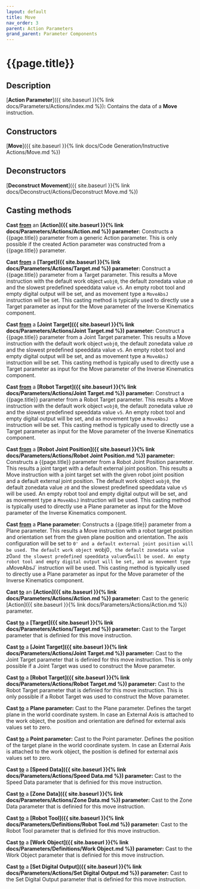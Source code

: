 ```yaml
---
layout: default
title: Move
nav_order: 3
parent: Action Parameters
grand_parent: Parameter Components
---
```


# **{{page.title}}**

## **Description**

[**Action Parameter**]({{ site.baseurl }}{% link docs/Parameters/Actions/index.md %})**:** 
Contains the data of a **Move** instruction.

## **Constructors**

[**Move**]({{ site.baseurl }}{% link docs/Code Generation/Instructive Actions/Move.md %})

## **Deconstructors**

[**Deconstruct Movement**]({{ site.baseurl }}{% link docs/Deconstruct/Actions/Deconstruct Move.md %})

## **Casting methods**

**Cast <u>from</u>** an **[Action]({{ site.baseurl }}{% link docs/Parameters/Actions/Action.md %}) parameter:** Constructs a {{page.title}} parameter from a generic Action parameter. This is only possible if the created Action parameter was constructed from a {{page.title}} parameter.

**Cast <u>from</u>** a **[Target]({{ site.baseurl }}{% link docs/Parameters/Actions/Target.md %}) parameter:** Construct a {{page.title}} parameter from a Target parameter. This results a Move instruction with the default work object `wobj0`, the default zonedata value `z0` and the slowest predefined speeddata value `v5`. An empty robot tool and empty digital output will be set, and as movement type a `MoveAbsJ` instruction will be set. This casting method is typically used to directly use a Target parameter as input for the Move parameter of the Inverse Kinematics component. 

**Cast <u>from</u>** a **[Joint Target]({{ site.baseurl }}{% link docs/Parameters/Actions/Joint Target.md %}) parameter:** Construct a {{page.title}} parameter from a Joint Target parameter. This results a Move instruction with the default work object `wobj0`, the default zonedata value `z0` and the slowest predefined speeddata value `v5`. An empty robot tool and empty digital output will be set, and as movement type a `MoveAbsJ` instruction will be set. This casting method is typically used to directly use a Target parameter as input for the Move parameter of the Inverse Kinematics component. 

**Cast <u>from</u>** a **[Robot Target]({{ site.baseurl }}{% link docs/Parameters/Actions/Joint Target.md %}) parameter:** Construct a {{page.title}} parameter from a Robot Target parameter. This results a Move instruction with the default work object `wobj0`, the default zonedata value `z0` and the slowest predefined speeddata value `v5`. An empty robot tool and empty digital output will be set, and as movement type a `MoveAbsJ` instruction will be set. This casting method is typically used to directly use a Target parameter as input for the Move parameter of the Inverse Kinematics component. 

**Cast <u>from</u>** a **[Robot Joint Position]({{ site.baseurl }}{% link docs/Parameters/Actions/Robot Joint Position.md %}) parameter:** Constructs a {{page.title}} parameter from a Robot Joint Position parameter. This results a joint target with a default external joint position. This results a Move instruction with a joint target set with the given robot joint position and a default external joint position. The default work object `wobj0`, the default zonedata value `z0` and the slowest predefined speeddata value `v5` will be used. An empty robot tool and empty digital output will be set, and as movement type a `MoveAbsJ` instruction will be used. This casting method is typically used to directly use a Plane parameter as input for the Move parameter of the Inverse Kinematics component.

**Cast <u>from</u>** a **Plane parameter:** Constructs a {{page.title}} parameter from a Plane parameter. This results a Move instruction with a robot target position and orientation set from the given plane position and orientation. The axis configuration will be set to `0' and a default external joint position will be used. The default work object `wobj0`, the default zonedata value `z0` and the slowest predefined speeddata value `v5` will be used. An empty robot tool and empty digital output will be set, and as movement type a `MoveAbsJ` instruction will be used. This casting method is typically used to directly use a Plane parameter as input for the Move parameter of the Inverse Kinematics component.

**Cast <u>to</u>** an **[Action]({{ site.baseurl }}{% link docs/Parameters/Actions/Action.md %}) parameter:** Cast to the generic [Action]({{ site.baseurl }}{% link docs/Parameters/Actions/Action.md %}) parameter. 

**Cast <u>to</u>** a **[Target]({{ site.baseurl }}{% link docs/Parameters/Actions/Target.md %}) parameter:** Cast to the Target parameter that is definied for this move instruction.

**Cast <u>to</u>** a **[Joint Target]({{ site.baseurl }}{% link docs/Parameters/Actions/Joint Target.md %}) parameter:** Cast to the Joint Target parameter that is definied for this move instruction. This is only possible if a Joint Target was used to construct the Move parameter.

**Cast <u>to</u>** a **[Robot Target]({{ site.baseurl }}{% link docs/Parameters/Actions/Robot Target.md %}) parameter:** Cast to the Robot Target parameter that is definied for this move instruction. This is only possible if a Robot Target was used to construct the Move parameter.

**Cast <u>to</u>** a **Plane parameter:** Cast to the Plane parameter. Defines the target plane in the world coordinate system. In case an External Axis is attached to the work object, the position and orientation  are defined for external axis values set to zero. 

**Cast <u>to</u>** a **Point parameter:** Cast to the Point parameter. Defines the position of the target plane in the world coordinate system. In case an External Axis is attached to the work object, the position is defined for external axis values set to zero. 

**Cast <u>to</u>** a **[Speed Data]({{ site.baseurl }}{% link docs/Parameters/Actions/Speed Data.md %}) parameter:** Cast to the Speed Data parameter that is definied for this move instruction.

**Cast <u>to</u>** a **[Zone Data]({{ site.baseurl }}{% link docs/Parameters/Actions/Zone Data.md %}) parameter:** Cast to the Zone Data parameter that is definied for this move instruction.

**Cast <u>to</u>** a **[Robot Tool]({{ site.baseurl }}{% link docs/Parameters/Definitions/Robot Tool.md %}) parameter:** Cast to the Robot Tool parameter that is definied for this move instruction.

**Cast <u>to</u>** a **[Work Object]({{ site.baseurl }}{% link docs/Parameters/Definitions/Work Object.md %}) parameter:** Cast to the Work Object parameter that is definied for this move instruction.

**Cast <u>to</u>** a **[Set Digital Output]({{ site.baseurl }}{% link docs/Parameters/Actions/Set Digital Output.md %}) parameter:** Cast to the Set Digital Output parameter that is definied for this move instruction.
